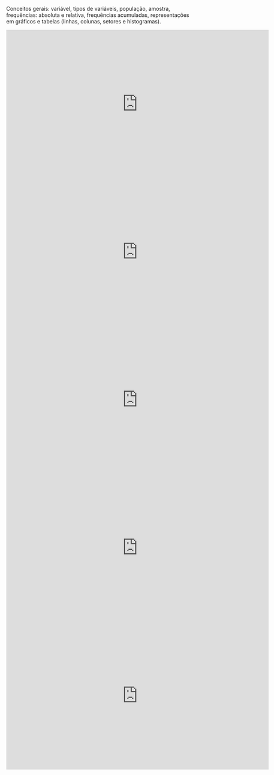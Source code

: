 Conceitos gerais: variável, tipos de variáveis, população, amostra, frequências: absoluta e relativa, frequências acumuladas, representações em gráficos e tabelas (linhas, colunas, setores e histogramas).

<iframe width="700" height="394" src="https://www.youtube.com/embed/a0IxPG3Ihu8?list=PLA0675987914E07BB" title="GRINGS - Classificação de Variáveis - Aula 1" frameborder="0" allow="accelerometer; autoplay; clipboard-write; encrypted-media; gyroscope; picture-in-picture; web-share" allowfullscreen></iframe>
<iframe width="700" height="394" src="https://www.youtube.com/embed/zWGi05rsvNw?list=PLA0675987914E07BB" title="GRINGS - Dados Agrupados e Não Agrupados aula 2" frameborder="0" allow="accelerometer; autoplay; clipboard-write; encrypted-media; gyroscope; picture-in-picture; web-share" allowfullscreen></iframe>
<iframe width="700" height="394" src="https://www.youtube.com/embed/BagqMrComVg?list=PLA0675987914E07BB" title="GRINGS - Frequências Absoluta, Relativa, Acumulada  aula 3" frameborder="0" allow="accelerometer; autoplay; clipboard-write; encrypted-media; gyroscope; picture-in-picture; web-share" allowfullscreen></iframe>
<iframe width="700" height="394" src="https://www.youtube.com/embed/UfupcG1ax6U?list=PLA0675987914E07BB" title="Grings - Moda, Média e Mediana aula 4" frameborder="0" allow="accelerometer; autoplay; clipboard-write; encrypted-media; gyroscope; picture-in-picture; web-share" allowfullscreen></iframe>
<iframe width="700" height="394" src="https://www.youtube.com/embed/7djAJFHYyno?list=PLA0675987914E07BB" title="GRINGS -  Média  e  Mediana dados agrupados aula 5" frameborder="0" allow="accelerometer; autoplay; clipboard-write; encrypted-media; gyroscope; picture-in-picture; web-share" allowfullscreen></iframe>
